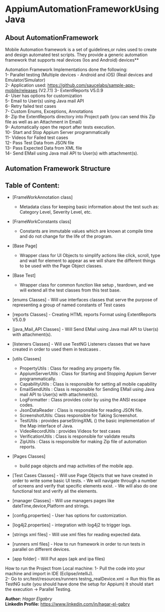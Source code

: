 # AppiumAutomationFrameworkUsingJava
 
## About AutomationFramework

Mobile Automation framework is a set of guidelines,or rules used to create and design automated test scripts.
They provide a generic automation framework that supports real devices (Ios and Android) devices**<BR/>

Automation Framework Implementations done the following:<BR/>
   1-  Parallel testing (Multiple devices - Android and iOS) (Real devices and Emulator/Simulator)<BR/>
   2-  Application used: https://github.com/saucelabs/sample-app-mobile/releases (V2.7.1)
   3-  ExtentReports V5.0.9<BR/>
   4-  User has options for customization<BR/>
   5-  Email to User(s) using Java mail API<BR/>
   6-  Retry failed test cases<BR/>
   7-  Custom Enums, Exceptions, Annotations<BR/>
   8-  Zip the ExtentReports directory into Project path (you can send this Zip file as well as an Attachment in Email)<BR/>
   9-  Automatically open the report after tests execution.<BR/>
   10- Start and Stop Appium Server programmatically<BR/>
   11- Videos for Failed test cases<BR/>
   12- Pass Test Data from JSON file<BR/>
   13- Pass Expected Data from XML file<BR/>
   14- Send EMail using Java mail API to User(s) with attachment(s).<BR/>

## Automation Framework Structure

## Table of Content:

+ [FrameWorkAnnotation class]
  - Metadata class for keeping basic information about the test such as: Category Level, Severity Level, etc.

+ [FrameWorkConstants class]
    - Constants are immutable values which are known at compile time and do not change for the life of the program.

+ [Base Page]
    - Wrapper class for UI Objects to simplify actions like click, scroll, type and wait for element to appear as we
      will share the different things to be used with the Page Object classes.

+ [Base Test]
    - Wrapper class for common function like setup , teardown, and we will extend all the test classes from this test
      base.

+ [enums Classes]
        - Will use interfaces classes that serve the purpose of representing a group of named constants of Test cases

+ [reports Classes]
        - Creating HTML reports Format using ExtentReports V5.0.9

+ [java_Mail_API Classes]
        - Will Send EMail using Java mail API to User(s) with attachment(s).

+ [listeners Classes]
        - Will use TestNG Listeners classes  that we have created in order to used them in testcases .


+ [utils Classes]
    - PropertyUtils : Class for reading any property file.
    - AppiumServerUtils : Class for Starting and Stopping Appium Server programmatically.
    - CapabilityUtils : Class is  responsible for setting all mobile capability
    - EmailSendUtils : Class  is  responsible for Sending  EMail using Java mail API to User(s) with attachment(s).
    - LogFormatter : Class provides color by using the ANSI escape codes.
    - JsonDataReader : Class is responsible for reading JSON file.
    - ScreenshotUtils: Class  responsible for Taking Screenshot.
    - TestUtils :  provides parseStringXML () the basic implementation of the Map interface of Java.
    - VideoRecordUtils : provides Videos for test cases
    - VerificationUtils : Class is responsible for validate results
    - ZipUtils : Class is  responsible for making Zip file  of automation reports.

+ [Pages  Classes]
  - build page objects and map activities of the mobile app.

+ [Test Cases Classes]
        - Will use Page Objects that we have created in order to write some basic UI tests.
        - We will navigate through a number of screens and verify that specific elements exist.
        - We will also do one functional test and verify all the elements.


+ [manager Classes]
        - Will use managers pages like dateTime,device,Platform and strings.

+ [config.properties]
        - User has options for customization.

+ [log4j2.properties]
        - integration with log4j2 to trigger logs.

+ [strings xml files]
        - Will use xml files for reading expected data.

+ [runners xml files]
        - How to run framework in order to run tests in parallel on different devices.

+ [app folder]
        - Will Put apps (apk and ipa files)

How to run the Project from Local machine:
 1- Pull the code into your machine and import in IDE (Eclipse/intelliJ).<BR/>
 2- Go to src/test/resources/runners testng_realDevice.xml -> Run this file as TestNG suite (you should have done the setup for Appium) It should start the execution -> Parallel Testing.


**Author:** _Hagar Elgabry_ <BR/>
**LinkedIn Profile:** https://www.linkedin.com/in/hagar-el-gabry<BR/>
